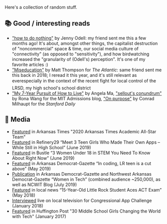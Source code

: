 Here's a collection of random stuff.

## 📚 Good / interesting reads

- ["how to do nothing"](https://medium.com/@the_jennitaur/how-to-do-nothing-57e100f59bbb) by Jenny Odell: my friend sent me this a few months ago! It's about, amongst other things, the capitalist destruction of "noncommercial" space & time, our social media culture of "connectivity" (as opposed to "sensitivity"), and how birdwatching increased the "granularity of (Odell's) perception". It's one of my favorite articles :)
- ["Miseducation"](https://www.theatlantic.com/entertainment/archive/2018/12/lauryn-hill-tara-westover-cameron-post-the-year-in-miseducation/579160/) by Matt Thompson for <i>The Atlantic</i>: same friend sent me this back in 2018; I reread it this year, and it's still relevant as ever&#151;especially in the context of the recent fight for local control of the LRSD, my high school's school district
- ["My 7-Year Pursuit of How to Live"](https://angelama.blog/2018/12/19/the-year-my-life-got-stranger-than-fiction/) by Angela Ma, ["sellout's conundrum"](https://mitadmissions.org/blogs/entry/sellouts-conundrum/) by Rona Wang for the MIT Admissions blog, ["On purpose"](https://www.stanforddaily.com/2020/04/28/on-purpose/?fbclid=IwAR1B0gM59Xa9wojhPkQaP5YCx9rjPFma_UiOlLqPfcdu4A8t0X8YRLDieRw) by Conrad Milhaupt for the <i>Stanford Daily</i>

## 📰 Media

- [Featured](https://arktimes.com/news/2020/05/01/2020-arkansas-times-academic-all-star-team) in Arkansas Times "2020 Arkansas Times Academic All-Star Team"
- [Featured](https://www.refinery29.com/en-us/2019/06/234155/teen-app-creators-apple-wwdc) in Refinery29 “Meet 3 Teen Girls Who Made Their Own Apps – While Still in High School” (June 2019)
- [Featured](https://www.bustle.com/p/3-women-under-18-in-stem-you-need-to-know-about-right-now-17913315) in Bustle “3 Women Under 18 in STEM You Need To Know About Right Now” (June 2019)
- [Featured](https://www.arkansasonline.com/news/2019/may/26/in-coding-lr-teen-is-a-cut-above-201905/) in Arkansas Democrat-Gazette “In coding, LR teen is a cut above” (May 2019)
- [Publication](https://www.aspirations.org/blog/innovator-innovator-apple-senior-director-women-entrepreneurs-and-high-school-wwdc19-scholar) in Arkansas Democrat-Gazette and Northwest Arkansas Democrat-Gazette “Women in Tech” (combined audience ~250,000), as well as NCWIT Blog (July 2019)
- [Featured](https://www.kark.com/news/education/15-year-old-little-rock-student-aces-act-exam/1179045333/) in local news “15-Year-Old Little Rock Student Aces ACT Exam” (May 2018)
- [Interviewed](https://www.youtube.com/watch?v=6m-8i4sWhJc) live on local television for Congressional App Challenge (January 2018)
- [Featured](https://www.huffpost.com/entry/30-middle-school-girls-changing-the-world-with-tech_b_58753e21e4b0eb9e49bfc00f) in Huffington Post "30 Middle School Girls Changing the World with Tech" (January 2017)
